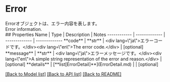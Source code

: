 # Error

<div lang=\"ja\">Errorオブジェクトは、エラー内容を表します。</div><div lang=\"en\">Error information.</div>
## Properties
Name | Type | Description | Notes
------------ | ------------- | ------------- | -------------
**code** | **str** | &lt;div lang&#x3D;\&quot;ja\&quot;&gt;エラーコードです。&lt;/div&gt;&lt;div lang&#x3D;\&quot;en\&quot;&gt;The error code.&lt;/div&gt; | [optional] 
**message** | **str** | &lt;div lang&#x3D;\&quot;ja\&quot;&gt;エラーメッセージです。&lt;/div&gt;&lt;div lang&#x3D;\&quot;en\&quot;&gt;A simple string representation of the error and reason.&lt;/div&gt; | [optional] 
**details** | [**list[ErrorDetail]**](ErrorDetail.md) |  | [optional] 

[[Back to Model list]](../README.md#documentation-for-models) [[Back to API list]](../README.md#documentation-for-api-endpoints) [[Back to README]](../README.md)


